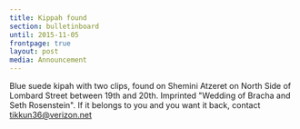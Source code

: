 ```yaml
---
title: Kippah found
section: bulletinboard
until: 2015-11-05
frontpage: true
layout: post
media: Announcement
---
```


Blue suede kipah with two clips, found on Shemini Atzeret on North Side of Lombard Street between 19th and 20th. Imprinted "Wedding of Bracha and Seth Rosenstein". If it belongs to you and you want it back, contact tikkun36@verizon.net
